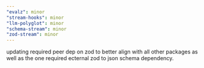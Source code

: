 ```yaml
---
"evalz": minor
"stream-hooks": minor
"llm-polyglot": minor
"schema-stream": minor
"zod-stream": minor
---
```


updating required peer dep on zod to better align with all other packages as well as the one required ecternal zod to json schema dependency.
